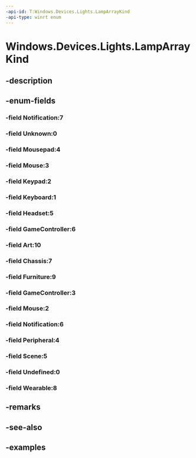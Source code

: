 ```yaml
---
-api-id: T:Windows.Devices.Lights.LampArrayKind
-api-type: winrt enum
---
```


<!-- Enumeration syntax.
public enum LampArrayKind : int 
-->

# Windows.Devices.Lights.LampArrayKind

## -description

## -enum-fields
### -field Notification:7

### -field Unknown:0

### -field Mousepad:4

### -field Mouse:3

### -field Keypad:2

### -field Keyboard:1

### -field Headset:5

### -field GameController:6

### -field Art:10


### -field Chassis:7


### -field Furniture:9


### -field GameController:3


### -field Mouse:2


### -field Notification:6


### -field Peripheral:4


### -field Scene:5


### -field Undefined:0


### -field Wearable:8


## -remarks

## -see-also

## -examples











